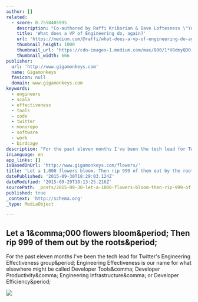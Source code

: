 ```yaml
---
author: []
related:
  - score: 0.7558405995
    description: "Co-authored by Raffi Krikorian & Dave Loftesness \"You mean he's like an engineer-whisperer?\" Sorta. This question shows up over and over."
    title: 'What does a VP of Engineering do, again?'
    url: 'https://medium.com/@raffi/what-does-a-vp-of-engineering-do-again-553817fbbf2a'
    thumbnail_height: 1000
    thumbnail_url: 'https://cdn-images-1.medium.com/max/800/1*V8dmyQD0-eTO-baUOeE40Q.jpeg'
    thumbnail_width: 666
publisher:
  url: 'http://www.gigamonkeys.com'
  name: Gigamonkeys
  favicon: null
  domain: www.gigamonkeys.com
keywords:
  - engineers
  - scala
  - effectiveness
  - tools
  - code
  - twitter
  - monorepo
  - software
  - work
  - birdcage
description: "For the past eleven months I've been the tech lead for Twitter's Engineering Effectiveness group. Engineering Effectiveness is our name for what elsewhere might be called Developer Tools, Developer Productivity, Engineering Infrastructure, or Developer Efficiency."
inLanguage: en
app_links: []
isBasedOnUrl: 'http://www.gigamonkeys.com/flowers/'
title: 'Let a 1,000 flowers bloom. Then rip 999 of them out by the roots.'
datePublished: '2015-09-30T18:29:03.124Z'
dateModified: '2015-09-29T18:13:25.216Z'
sourcePath: _posts/2015-09-30-let-a-1000-flowers-bloom-then-rip-999-of-them-out-by-the-r.md
published: true
_context: 'http://schema.org'
_type: MediaObject

---
```

<article style=""><h1>Let a 1&amp;comma;000 flowers bloom&amp;period; Then rip 999 of them out by the roots&amp;period;</h1><p>For the past eleven months I've been the tech lead for Twitter's Engineering Effectiveness group&amp;period; Engineering Effectiveness is our name for what elsewhere might be called Developer Tools&amp;comma; Developer Productivity&amp;comma; Engineering Infrastructure&amp;comma; or Developer Efficiency&amp;period;</p><img src="http://www.gigamonkeys.com/flowers/img/monkey.jpg" /></article>